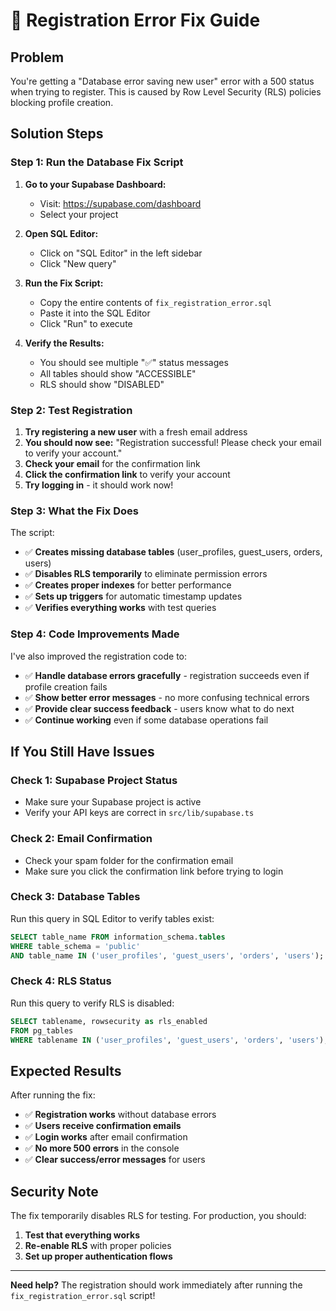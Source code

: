 # 🚨 Registration Error Fix Guide

## **Problem**
You're getting a "Database error saving new user" error with a 500 status when trying to register. This is caused by Row Level Security (RLS) policies blocking profile creation.

## **Solution Steps**

### **Step 1: Run the Database Fix Script**

1. **Go to your Supabase Dashboard:**
   - Visit: https://supabase.com/dashboard
   - Select your project

2. **Open SQL Editor:**
   - Click on "SQL Editor" in the left sidebar
   - Click "New query"

3. **Run the Fix Script:**
   - Copy the entire contents of `fix_registration_error.sql`
   - Paste it into the SQL Editor
   - Click "Run" to execute

4. **Verify the Results:**
   - You should see multiple "✅" status messages
   - All tables should show "ACCESSIBLE"
   - RLS should show "DISABLED"

### **Step 2: Test Registration**

1. **Try registering a new user** with a fresh email address
2. **You should now see:** "Registration successful! Please check your email to verify your account."
3. **Check your email** for the confirmation link
4. **Click the confirmation link** to verify your account
5. **Try logging in** - it should work now!

### **Step 3: What the Fix Does**

The script:
- ✅ **Creates missing database tables** (user_profiles, guest_users, orders, users)
- ✅ **Disables RLS temporarily** to eliminate permission errors
- ✅ **Creates proper indexes** for better performance
- ✅ **Sets up triggers** for automatic timestamp updates
- ✅ **Verifies everything works** with test queries

### **Step 4: Code Improvements Made**

I've also improved the registration code to:
- ✅ **Handle database errors gracefully** - registration succeeds even if profile creation fails
- ✅ **Show better error messages** - no more confusing technical errors
- ✅ **Provide clear success feedback** - users know what to do next
- ✅ **Continue working** even if some database operations fail

## **If You Still Have Issues**

### **Check 1: Supabase Project Status**
- Make sure your Supabase project is active
- Verify your API keys are correct in `src/lib/supabase.ts`

### **Check 2: Email Confirmation**
- Check your spam folder for the confirmation email
- Make sure you click the confirmation link before trying to login

### **Check 3: Database Tables**
Run this query in SQL Editor to verify tables exist:
```sql
SELECT table_name FROM information_schema.tables 
WHERE table_schema = 'public' 
AND table_name IN ('user_profiles', 'guest_users', 'orders', 'users');
```

### **Check 4: RLS Status**
Run this query to verify RLS is disabled:
```sql
SELECT tablename, rowsecurity as rls_enabled
FROM pg_tables 
WHERE tablename IN ('user_profiles', 'guest_users', 'orders', 'users');
```

## **Expected Results**

After running the fix:
- ✅ **Registration works** without database errors
- ✅ **Users receive confirmation emails**
- ✅ **Login works** after email confirmation
- ✅ **No more 500 errors** in the console
- ✅ **Clear success/error messages** for users

## **Security Note**

The fix temporarily disables RLS for testing. For production, you should:
1. **Test that everything works**
2. **Re-enable RLS** with proper policies
3. **Set up proper authentication flows**

---

**Need help?** The registration should work immediately after running the `fix_registration_error.sql` script!
